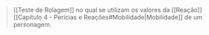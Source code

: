 > [[Teste de Rolagem]] no qual se utilizam os valores da [[Reação]] [[Capítulo 4 - Perícias e Reações#Mobilidade|Mobilidade]] de um personagem.